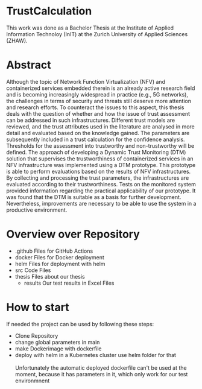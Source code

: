﻿# TrustCalculation

This work was done as a Bachelor Thesis at the Institute of Applied Information Technoloy (InIT) at the Zurich University of Applied Sciences (ZHAW).

# Abstract
Although the topic of Network Function Virtualization (NFV) and containerized services embedded therein is an already active research field and is becoming increasingly widespread in practice (e.g., 5G networks), the challenges in terms of security and threats still deserve more attention and research efforts. To counteract the issues to this aspect, this thesis deals with the question of whether and how the issue of trust assessment can be addressed in such infrastructures. Different trust models are reviewed, and the trust attributes used in the literature are analysed in more detail and evaluated based on the knowledge gained. The parameters are subsequently included in a trust calculation for the confidence analysis. Thresholds for the assessment into trustworthy and non-trustworthy will be defined. The approach of developing a Dynamic Trust Monitoring (DTM) solution that supervises the trustworthiness of containerized services in an NFV infrastructure was implemented using a DTM prototype. This prototype is able to perform evaluations based on the results of NFV infrastructures. By collecting and processing the trust parameters, the infrastructures are evaluated according to their trustworthiness. Tests on the monitored system provided information regarding the practical applicability of our prototype. It was found that the DTM is suitable as a basis for further development. Nevertheless, improvements are necessary to be able to use the system in a productive environment.

# Overview over Repository
*	.github			Files for GitHub Actions 
*	docker			Files for Docker deployment 
*	helm			  Files for deployment with helm 
*	src			    Code Files 
*	thesis			Files about our thesis 
    *	results		Our test results in Excel Files


# How to start
If needed the project can be used by following these steps:
* Clone Repository 
* change global parameters in main 
* make Dockerimage with dockerfile 
* deploy with helm in a Kubernetes cluster 
   use helm folder for that \
\
Unfortunately the automatic deployed dockerfile can't be used at the moment, because it has parameters in it, which only work for our test environmnent
